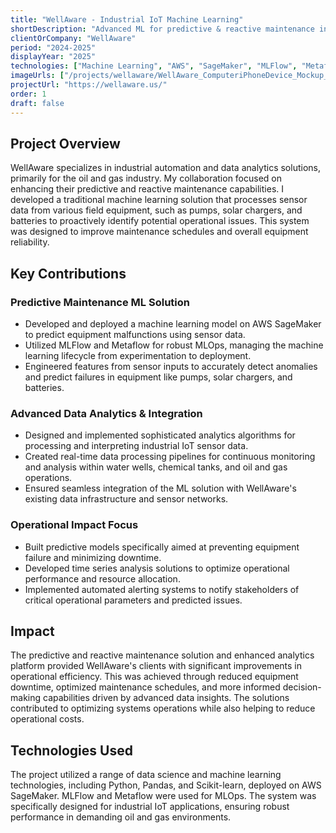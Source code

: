 ```yaml
---
title: "WellAware - Industrial IoT Machine Learning"
shortDescription: "Advanced ML for predictive & reactive maintenance in industrial IoT, optimizing oil & gas, water, and chemical monitoring operations."
clientOrCompany: "WellAware"
period: "2024-2025"
displayYear: "2025"
technologies: ["Machine Learning", "AWS", "SageMaker", "MLFlow", "Metaflow", "Data Analytics"]
imageUrls: ["/projects/wellaware/WellAware_ComputeriPhoneDevice_Mockup_1.png", "/projects/wellaware/3D-Tank-Skid-high-res_r4-scaled.webp", "/projects/wellaware/confusion_matrix_multiclass_xgboost.png", "/projects/wellaware/wellaware_voltages.png"]
projectUrl: "https://wellaware.us/"
order: 1
draft: false
---
```


## Project Overview

WellAware specializes in industrial automation and data analytics solutions, primarily for the oil and gas industry. My collaboration focused on enhancing their predictive and reactive maintenance capabilities. I developed a traditional machine learning solution that processes sensor data from various field equipment, such as pumps, solar chargers, and batteries to proactively identify potential operational issues. This system was designed to improve maintenance schedules and overall equipment reliability.

## Key Contributions

### Predictive Maintenance ML Solution
- Developed and deployed a machine learning model on AWS SageMaker to predict equipment malfunctions using sensor data.
- Utilized MLFlow and Metaflow for robust MLOps, managing the machine learning lifecycle from experimentation to deployment.
- Engineered features from sensor inputs to accurately detect anomalies and predict failures in equipment like pumps, solar chargers, and batteries.

### Advanced Data Analytics & Integration
- Designed and implemented sophisticated analytics algorithms for processing and interpreting industrial IoT sensor data.
- Created real-time data processing pipelines for continuous monitoring and analysis within water wells, chemical tanks, and oil and gas operations.
- Ensured seamless integration of the ML solution with WellAware's existing data infrastructure and sensor networks.

### Operational Impact Focus
- Built predictive models specifically aimed at preventing equipment failure and minimizing downtime.
- Developed time series analysis solutions to optimize operational performance and resource allocation.
- Implemented automated alerting systems to notify stakeholders of critical operational parameters and predicted issues.


## Impact

The predictive and reactive maintenance solution and enhanced analytics platform provided WellAware's clients with significant improvements in operational efficiency. This was achieved through reduced equipment downtime, optimized maintenance schedules, and more informed decision-making capabilities driven by advanced data insights. The solutions contributed to optimizing systems operations while also helping to reduce operational costs.

## Technologies Used

The project utilized a range of data science and machine learning technologies, including Python, Pandas, and Scikit-learn, deployed on AWS SageMaker. MLFlow and Metaflow were used for MLOps. The system was specifically designed for industrial IoT applications, ensuring robust performance in demanding oil and gas environments. 